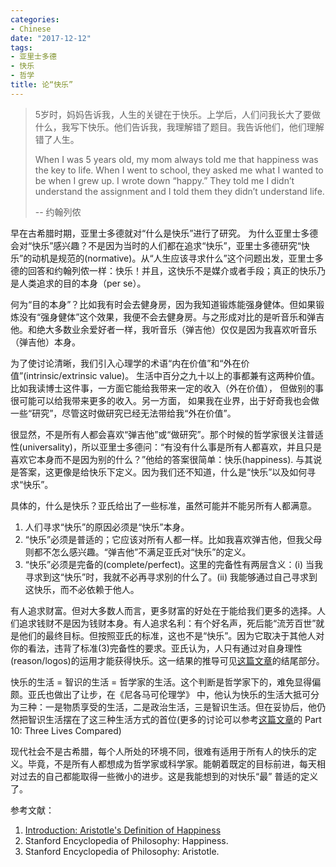 ```yaml
---
categories:
- Chinese
date: "2017-12-12"
tags: 
- 亚里士多德
- 快乐
- 哲学
title: 论“快乐” 
---
```


>5岁时，妈妈告诉我，人生的关键在于快乐。上学后，人们问我长大了要做什么，我写下快乐。他们告诉我，我理解错了题目。我告诉他们，他们理解错了人生。
>
>When I was 5 years old, my mom always told me that happiness was the key to life. When I went to school, they asked me what I wanted to be when I grew up. I wrote down “happy.” They told me I didn’t understand the assignment and I told them they didn’t understand life.
>
> -- 约翰列侬




早在古希腊时期，亚里士多德就对“什么是快乐”进行了研究。
为什么亚里士多德会对“快乐”感兴趣？不是因为当时的人们都在追求“快乐”，亚里士多德研究“快乐”的动机是规范的(normative)。从“人生应该寻求什么”这个问题出发，亚里士多德的回答和约翰列侬一样：快乐！并且，这快乐不是媒介或者手段；真正的快乐乃是人类追求的目的本身（per se）。

何为“目的本身”？比如我有时会去健身房，因为我知道锻炼能强身健体。但如果锻炼没有“强身健体”这个效果，我便不会去健身房。与之形成对比的是听音乐和弹吉他。和绝大多数业余爱好者一样，我听音乐（弹吉他）仅仅是因为我喜欢听音乐（弹吉他）本身。

为了使讨论清晰，我们引入心理学的术语“内在价值”和“外在价值”(intrinsic/extrinsic value)。
生活中百分之九十以上的事都兼有这两种价值。比如我读博士这件事，一方面它能给我带来一定的收入（外在价值）， 但做别的事很可能可以给我带来更多的收入。另一方面， 如果我在业界，出于好奇我也会做一些“研究”，尽管这时做研究已经无法带给我“外在价值”。


很显然，不是所有人都会喜欢“弹吉他”或“做研究”。那个时候的哲学家很关注普适性(universality)，所以亚里士多德问：“有没有什么事是所有人都喜欢，并且只是喜欢它本身而不是因为别的什么？”他给的答案很简单：快乐(happiness). 与其说是答案，这更像是给快乐下定义。因为我们还不知道，什么是“快乐”以及如何寻求“快乐”。

具体的，什么是快乐？亚氏给出了一些标准，虽然可能并不能另所有人都满意。 

1. 人们寻求“快乐”的原因必须是“快乐”本身。 
2. “快乐”必须是普适的；它应该对所有人都一样。比如我喜欢弹吉他，但我父母则都不怎么感兴趣。“弹吉他”不满足亚氏对“快乐”的定义。 
3. “快乐”必须是完备的(complete/perfect)。这里的完备性有两层含义：(i) 当我寻求到这“快乐”时，我就不必再寻求别的什么了。(ii) 我能够通过自己寻求到这快乐，而不必依赖于他人。


有人追求财富。但对大多数人而言，更多财富的好处在于能给我们更多的选择。人们追求钱财不是因为钱财本身。有人追求名利：有个好名声，死后能“流芳百世”就是他们的最终目标。但按照亚氏的标准，这也不是“快乐”。因为它取决于其他人对你的看法，违背了标准(3)完备性的要求。亚氏认为，人只有通过对自身理性(reason/logos)的运用才能获得快乐。这一结果的推导可见[这篇文章](http://www.pursuit-of-happiness.org/history-of-happiness/aristotle/)的结尾部分。

快乐的生活 = 智识的生活 = 哲学家的生活。这个判断是哲学家下的，难免显得偏颇。亚氏也做出了让步，在《尼各马可伦理学》 中，他认为快乐的生活大抵可分为三种：一是物质享受的生活，二是政治生活，三是智识生活。但在妥协后，他仍然把智识生活摆在了这三种生活方式的首位(更多的讨论可以参考[这篇文章](https://plato.stanford.edu/entries/aristotle-ethics/#ThrLivCom)的 Part 10: Three Lives Compared)

现代社会不是古希腊，每个人所处的环境不同，很难有适用于所有人的快乐的定义。毕竟，不是所有人都想成为哲学家或科学家。能朝着既定的目标前进，每天相对过去的自己都能取得一些微小的进步。这是我能想到的对快乐“最” 普适的定义了。

参考文献：

1. [Introduction: Aristotle's Definition of Happiness](http://www.pursuit-of-happiness.org/history-of-happiness/aristotle/)
2. Stanford Encyclopedia of Philosophy: Happiness.
3. Stanford Encyclopedia of Philosophy: Aristotle.

